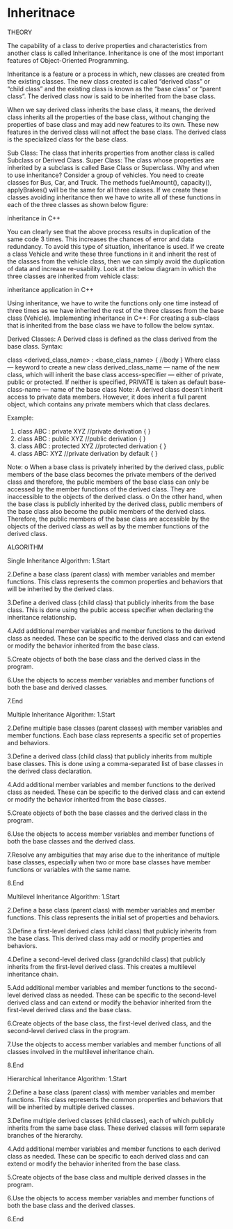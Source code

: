 # Inheritnace

THEORY

The capability of a class to derive properties and characteristics from another class is called Inheritance. Inheritance is one of the most important features of Object-Oriented Programming. 

Inheritance is a feature or a process in which, new classes are created from the existing classes. The new class created is called “derived class” or “child class” and the existing class is known as the “base class” or “parent class”. The derived class now is said to be inherited from the base class.

When we say derived class inherits the base class, it means, the derived class inherits all the properties of the base class, without changing the properties of base class and may add new features to its own. These new features in the derived class will not affect the base class. The derived class is the specialized class for the base class.

Sub Class: The class that inherits properties from another class is called Subclass or Derived Class. 
Super Class: The class whose properties are inherited by a subclass is called Base Class or Superclass. 
Why and when to use inheritance?
Consider a group of vehicles. You need to create classes for Bus, Car, and Truck. The methods fuelAmount(), capacity(), applyBrakes() will be the same for all three classes. If we create these classes avoiding inheritance then we have to write all of these functions in each of the three classes as shown below figure: 

inheritance in C++

You can clearly see that the above process results in duplication of the same code 3 times. This increases the chances of error and data redundancy. To avoid this type of situation, inheritance is used. If we create a class Vehicle and write these three functions in it and inherit the rest of the classes from the vehicle class, then we can simply avoid the duplication of data and increase re-usability. Look at the below diagram in which the three classes are inherited from vehicle class:
 

inheritance application in C++

Using inheritance, we have to write the functions only one time instead of three times as we have inherited the rest of the three classes from the base class (Vehicle).
Implementing inheritance in C++: For creating a sub-class that is inherited from the base class we have to follow the below syntax. 

Derived Classes: A Derived class is defined as the class derived from the base class.
Syntax: 

class  <derived_class_name> : <access-specifier> <base_class_name>
{
        //body
}
Where
class      — keyword to create a new class
derived_class_name   — name of the new class, which will inherit the base class
access-specifier  — either of private, public or protected. If neither is specified, PRIVATE is taken as default
base-class-name  — name of the base class
Note: A derived class doesn’t inherit access to private data members. However, it does inherit a full parent object, which contains any private members which that class declares.

Example:
1. class ABC : private XYZ              //private derivation
            {                }
2. class ABC : public XYZ              //public derivation
            {               }
3. class ABC : protected XYZ              //protected derivation
            {              }
4. class ABC: XYZ                            //private derivation by default
{            }

Note:
o When a base class is privately inherited by the derived class, public members of the base class becomes the private members of the derived class and therefore, the public members of the base class can only be accessed by the member functions of the derived class. They are inaccessible to the objects of the derived class.
o On the other hand, when the base class is publicly inherited by the derived class, public members of the base class also become the public members of the derived class. Therefore, the public members of the base class are accessible by the objects of the derived class as well as by the member functions of the derived class.

ALGORITHM

Single Inheritance Algorithm:
1.Start

2.Define a base class (parent class) with member variables and member functions. This class represents the common properties and behaviors that will be inherited by the derived class.

3.Define a derived class (child class) that publicly inherits from the base class. This is done using the public access specifier when declaring the inheritance relationship.

4.Add additional member variables and member functions to the derived class as needed. These can be specific to the derived class and can extend or modify the behavior inherited from the base class.

5.Create objects of both the base class and the derived class in the program.

6.Use the objects to access member variables and member functions of both the base and derived classes.

7.End

Multiple Inheritance Algorithm:
1.Start

2.Define multiple base classes (parent classes) with member variables and member functions. Each base class represents a specific set of properties and behaviors.

3.Define a derived class (child class) that publicly inherits from multiple base classes. This is done using a comma-separated list of base classes in the derived class declaration.

4.Add additional member variables and member functions to the derived class as needed. These can be specific to the derived class and can extend or modify the behavior inherited from the base classes.

5.Create objects of both the base classes and the derived class in the program.

6.Use the objects to access member variables and member functions of both the base classes and the derived class.

7.Resolve any ambiguities that may arise due to the inheritance of multiple base classes, especially when two or more base classes have member functions or variables with the same name.

8.End

Multilevel Inheritance Algorithm:
1.Start

2.Define a base class (parent class) with member variables and member functions. This class represents the initial set of properties and behaviors.

3.Define a first-level derived class (child class) that publicly inherits from the base class. This derived class may add or modify properties and behaviors.

4.Define a second-level derived class (grandchild class) that publicly inherits from the first-level derived class. This creates a multilevel inheritance chain.

5.Add additional member variables and member functions to the second-level derived class as needed. These can be specific to the second-level derived class and can extend or modify the behavior inherited from the first-level derived class and the base class.

6.Create objects of the base class, the first-level derived class, and the second-level derived class in the program.

7.Use the objects to access member variables and member functions of all classes involved in the multilevel inheritance chain.

8.End

Hierarchical Inheritance Algorithm:
1.Start

2.Define a base class (parent class) with member variables and member functions. This class represents the common properties and behaviors that will be inherited by multiple derived classes.

3.Define multiple derived classes (child classes), each of which publicly inherits from the same base class. These derived classes will form separate branches of the hierarchy.

4.Add additional member variables and member functions to each derived class as needed. These can be specific to each derived class and can extend or modify the behavior inherited from the base class.

5.Create objects of the base class and multiple derived classes in the program.

6.Use the objects to access member variables and member functions of both the base class and the derived classes.

6.End

